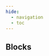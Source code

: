 ```yaml
---
hide:
  - navigation
  - toc
---
```

<script src="https://cdnjs.cloudflare.com/ajax/libs/dompurify/3.0.8/purify.min.js"></script>
<link rel="stylesheet" href="/styles/workflows.css">
<script src="/javascript/workflows.js"></script>
<section class="mdx-container portfolio-section">
  <div class="md-grid md-typeset">
    <div class="text-center">
      <h1>Blocks</h1>
    </div>
    <div class="custom-grid">
<!--- AUTOGENERATED_BLOCKS_LIST -->
<p class="card block-card" data-url="absolute_static_crop" data-name="Absolute Static Crop" data-desc="Crop an image using fixed pixel coordinates." data-labels="TRANSFORMATION, APACHE-2.0" data-author="dummy"></p>
<p class="card block-card" data-url="dynamic_crop" data-name="Dynamic Crop" data-desc="Crop an image using bounding boxes from a detection model." data-labels="TRANSFORMATION, APACHE-2.0" data-author="dummy"></p>
<p class="card block-card" data-url="detections_filter" data-name="Detections Filter" data-desc="Conditionally filter out model predictions." data-labels="TRANSFORMATION, APACHE-2.0" data-author="dummy"></p>
<p class="card block-card" data-url="detection_offset" data-name="Detection Offset" data-desc="Apply a padding around the width and height of detections." data-labels="TRANSFORMATION, APACHE-2.0" data-author="dummy"></p>
<p class="card block-card" data-url="byte_tracker" data-name="Byte Tracker" data-desc="Track and update object positions across video frames using ByteTrack." data-labels="TRANSFORMATION, APACHE-2.0" data-author="dummy"></p>
<p class="card block-card" data-url="relative_static_crop" data-name="Relative Static Crop" data-desc="Crop an image proportional (%) to its dimensions." data-labels="TRANSFORMATION, APACHE-2.0" data-author="dummy"></p>
<p class="card block-card" data-url="detections_transformation" data-name="Detections Transformation" data-desc="Apply transformations on detected bounding boxes." data-labels="TRANSFORMATION, APACHE-2.0" data-author="dummy"></p>
<p class="card block-card" data-url="roboflow_dataset_upload" data-name="Roboflow Dataset Upload" data-desc="Save images and predictions in your Roboflow Dataset" data-labels="SINK, APACHE-2.0" data-author="dummy"></p>
<p class="card block-card" data-url="continue_if" data-name="Continue If" data-desc="Conditionally stop execution of a branch." data-labels="FLOW_CONTROL, APACHE-2.0" data-author="dummy"></p>
<p class="card block-card" data-url="rate_limiter" data-name="Rate Limiter" data-desc="Limits the rate at which a branch of the Workflow will fire." data-labels="FLOW_CONTROL, APACHE-2.0" data-author="dummy"></p>
<p class="card block-card" data-url="perspective_correction" data-name="Perspective Correction" data-desc="Correct coordinates of detections from plane defined by given polygon to straight rectangular plane of given width and height" data-labels="TRANSFORMATION, APACHE-2.0" data-author="dummy"></p>
<p class="card block-card" data-url="dynamic_zone" data-name="Dynamic Zone" data-desc="Simplify polygons so they are geometrically convex and simplify them to contain only requested amount of vertices" data-labels="TRANSFORMATION, APACHE-2.0" data-author="dummy"></p>
<p class="card block-card" data-url="size_measurement" data-name="Size Measurement" data-desc="Measure the dimensions of objects in relation to a reference object." data-labels="TRANSFORMATION, APACHE-2.0" data-author="dummy"></p>
<p class="card block-card" data-url="detections_classes_replacement" data-name="Detections Classes Replacement" data-desc="Replaces classes of detections with classes predicted by a chained classification model" data-labels="FUSION, APACHE-2.0" data-author="dummy"></p>
<p class="card block-card" data-url="expression" data-name="Expression" data-desc="Creates specific output based on defined input variables and configured rules." data-labels="FORMATTER, APACHE-2.0" data-author="dummy"></p>
<p class="card block-card" data-url="property_definition" data-name="Property Definition" data-desc="Define a variable from model predictions, such as the class names, confidences, or number of detections." data-labels="FORMATTER, APACHE-2.0" data-author="dummy"></p>
<p class="card block-card" data-url="dimension_collapse" data-name="Dimension Collapse" data-desc="Collapses dimensionality level by aggregation of nested data into list" data-labels="FUSION, APACHE-2.0" data-author="dummy"></p>
<p class="card block-card" data-url="first_non_empty_or_default" data-name="First Non Empty Or Default" data-desc="Takes first non-empty data element or default" data-labels="FORMATTER, APACHE-2.0" data-author="dummy"></p>
<p class="card block-card" data-url="anthropic_claude" data-name="Anthropic Claude" data-desc="Run Anthropic Claude model with vision capabilities" data-labels="MODEL, APACHE-2.0" data-author="dummy"></p>
<p class="card block-card" data-url="background_color_visualization" data-name="Background Color Visualization" data-desc="Paints a mask over all areas outside of detected regions in an image." data-labels="VISUALIZATION, APACHE-2.0" data-author="dummy"></p>
<p class="card block-card" data-url="barcode_detection" data-name="Barcode Detection" data-desc="Detect and read barcodes in an image." data-labels="MODEL, APACHE-2.0" data-author="dummy"></p>
<p class="card block-card" data-url="blur_visualization" data-name="Blur Visualization" data-desc="Blurs detected objects in an image." data-labels="VISUALIZATION, APACHE-2.0" data-author="dummy"></p>
<p class="card block-card" data-url="bounding_box_visualization" data-name="Bounding Box Visualization" data-desc="Draws a box around detected objects in an image." data-labels="VISUALIZATION, APACHE-2.0" data-author="dummy"></p>
<p class="card block-card" data-url="bounding_rectangle" data-name="Bounding Rectangle" data-desc="Find minimal bounding rectangle surrounding detection contour" data-labels="TRANSFORMATION, APACHE-2.0" data-author="dummy"></p>
<p class="card block-card" data-url="camera_focus" data-name="Camera Focus" data-desc="Helps focus a camera by providing a focus measure." data-labels="CLASSICAL_COMPUTER_VISION, APACHE-2.0" data-author="dummy"></p>
<p class="card block-card" data-url="circle_visualization" data-name="Circle Visualization" data-desc="Draws a circle around detected objects in an image." data-labels="VISUALIZATION, APACHE-2.0" data-author="dummy"></p>
<p class="card block-card" data-url="clip_comparison" data-name="Clip Comparison" data-desc="Compare CLIP image and text embeddings." data-labels="MODEL, APACHE-2.0" data-author="dummy"></p>
<p class="card block-card" data-url="cog_vlm" data-name="CogVLM" data-desc="Run a self-hosted vision language model" data-labels="MODEL, APACHE-2.0" data-author="dummy"></p>
<p class="card block-card" data-url="color_visualization" data-name="Color Visualization" data-desc="Paints a solid color on detected objects in an image." data-labels="VISUALIZATION, APACHE-2.0" data-author="dummy"></p>
<p class="card block-card" data-url="image_convert_grayscale" data-name="Image Convert Grayscale" data-desc="Convert an RGB image to grayscale." data-labels="CLASSICAL_COMPUTER_VISION, APACHE-2.0" data-author="dummy"></p>
<p class="card block-card" data-url="corner_visualization" data-name="Corner Visualization" data-desc="Draws the corners of detected objects in an image." data-labels="VISUALIZATION, APACHE-2.0" data-author="dummy"></p>
<p class="card block-card" data-url="crop_visualization" data-name="Crop Visualization" data-desc="Draws scaled up crops of detections on the scene." data-labels="VISUALIZATION, APACHE-2.0" data-author="dummy"></p>
<p class="card block-card" data-url="detections_consensus" data-name="Detections Consensus" data-desc="Combine predictions from multiple detections models to make a decision about object presence." data-labels="FUSION, APACHE-2.0" data-author="dummy"></p>
<p class="card block-card" data-url="detections_stitch" data-name="Detections Stitch" data-desc="Merges detections made against multiple pieces of input image into single detection." data-labels="FUSION, APACHE-2.0" data-author="dummy"></p>
<p class="card block-card" data-url="distance_measurement" data-name="Distance Measurement" data-desc="Measure the distance between two bounding boxes on a 2D plane using a perpendicular camera and either a reference object or a pixel-to-centimeter ratio for scaling." data-labels="CLASSICAL_COMPUTER_VISION, APACHE-2.0" data-author="dummy"></p>
<p class="card block-card" data-url="dominant_color" data-name="Dominant Color" data-desc="Get the dominant color of an image in RGB format." data-labels="CLASSICAL_COMPUTER_VISION, APACHE-2.0" data-author="dummy"></p>
<p class="card block-card" data-url="dot_visualization" data-name="Dot Visualization" data-desc="Draws dots on an image at specific coordinates based on provided detections." data-labels="VISUALIZATION, APACHE-2.0" data-author="dummy"></p>
<p class="card block-card" data-url="ellipse_visualization" data-name="Ellipse Visualization" data-desc="Draws ellipses that highlight detected objects in an image." data-labels="VISUALIZATION, APACHE-2.0" data-author="dummy"></p>
<p class="card block-card" data-url="florence2_model" data-name="Florence-2 Model" data-desc="Run Florence-2 on an image" data-labels="MODEL, APACHE-2.0" data-author="dummy"></p>
<p class="card block-card" data-url="google_gemini" data-name="Google Gemini" data-desc="Run Google's Gemini model with vision capabilities" data-labels="MODEL, APACHE-2.0" data-author="dummy"></p>
<p class="card block-card" data-url="google_vision_ocr" data-name="Google Vision OCR" data-desc="Detect text in images using Google Vision API" data-labels="MODEL, APACHE-2.0" data-author="dummy"></p>
<p class="card block-card" data-url="halo_visualization" data-name="Halo Visualization" data-desc="Paints a halo around detected objects in an image." data-labels="VISUALIZATION, APACHE-2.0" data-author="dummy"></p>
<p class="card block-card" data-url="image_blur" data-name="Image Blur" data-desc="Apply a blur to an image." data-labels="CLASSICAL_COMPUTER_VISION, APACHE-2.0" data-author="dummy"></p>
<p class="card block-card" data-url="image_contours" data-name="Image Contours" data-desc="Find and count the contours on an image." data-labels="CLASSICAL_COMPUTER_VISION, APACHE-2.0" data-author="dummy"></p>
<p class="card block-card" data-url="image_preprocessing" data-name="Image Preprocessing" data-desc="Resize, flip, or rotate an image." data-labels="CLASSICAL_COMPUTER_VISION, APACHE-2.0" data-author="dummy"></p>
<p class="card block-card" data-url="image_slicer" data-name="Image Slicer" data-desc="Splits input image into series of smaller images to perform accurate prediction." data-labels="TRANSFORMATION, APACHE-2.0" data-author="dummy"></p>
<p class="card block-card" data-url="image_threshold" data-name="Image Threshold" data-desc="Apply a threshold to an image." data-labels="CLASSICAL_COMPUTER_VISION, APACHE-2.0" data-author="dummy"></p>
<p class="card block-card" data-url="json_parser" data-name="JSON Parser" data-desc="Parses raw string into JSON." data-labels="FORMATTER, APACHE-2.0" data-author="dummy"></p>
<p class="card block-card" data-url="lmm" data-name="LMM" data-desc="Run a large multimodal model such as ChatGPT-4v or CogVLM." data-labels="MODEL, APACHE-2.0" data-author="dummy"></p>
<p class="card block-card" data-url="lmm_for_classification" data-name="LMM For Classification" data-desc="Run a large multimodal model such as ChatGPT-4v or CogVLM for classification." data-labels="MODEL, APACHE-2.0" data-author="dummy"></p>
<p class="card block-card" data-url="label_visualization" data-name="Label Visualization" data-desc="Draws labels on an image at specific coordinates based on provided detections." data-labels="VISUALIZATION, APACHE-2.0" data-author="dummy"></p>
<p class="card block-card" data-url="line_counter" data-name="Line Counter" data-desc="Count detections passing line" data-labels="ANALYTICS, APACHE-2.0" data-author="dummy"></p>
<p class="card block-card" data-url="line_counter_visualization" data-name="Line Counter Visualization" data-desc="Paints a mask over line zone in an image." data-labels="VISUALIZATION, APACHE-2.0" data-author="dummy"></p>
<p class="card block-card" data-url="mask_visualization" data-name="Mask Visualization" data-desc="Paints a mask over detected objects in an image." data-labels="VISUALIZATION, APACHE-2.0" data-author="dummy"></p>
<p class="card block-card" data-url="model_comparison_visualization" data-name="Model Comparison Visualization" data-desc="Visualizes the difference between two models' detections." data-labels="VISUALIZATION, APACHE-2.0" data-author="dummy"></p>
<p class="card block-card" data-url="ocr_model" data-name="OCR Model" data-desc="Extract text from an image using optical character recognition." data-labels="MODEL, APACHE-2.0" data-author="dummy"></p>
<p class="card block-card" data-url="open_ai" data-name="OpenAI" data-desc="Run OpenAI's GPT-4 with Vision" data-labels="MODEL, APACHE-2.0" data-author="dummy"></p>
<p class="card block-card" data-url="pathdeviation" data-name="Path deviation" data-desc="Calculate Fréchet distance of object from reference path" data-labels="ANALYTICS, APACHE-2.0" data-author="dummy"></p>
<p class="card block-card" data-url="pixelate_visualization" data-name="Pixelate Visualization" data-desc="Pixelates detected objects in an image." data-labels="VISUALIZATION, APACHE-2.0" data-author="dummy"></p>
<p class="card block-card" data-url="pixel_color_count" data-name="Pixel Color Count" data-desc="Count the number of pixels that match a specific color within a given tolerance." data-labels="CLASSICAL_COMPUTER_VISION, APACHE-2.0" data-author="dummy"></p>
<p class="card block-card" data-url="polygon_visualization" data-name="Polygon Visualization" data-desc="Draws a polygon around detected objects in an image." data-labels="VISUALIZATION, APACHE-2.0" data-author="dummy"></p>
<p class="card block-card" data-url="polygon_zone_visualization" data-name="Polygon Zone Visualization" data-desc="Paints a mask over polygon zone in an image." data-labels="VISUALIZATION, APACHE-2.0" data-author="dummy"></p>
<p class="card block-card" data-url="qr_code_detection" data-name="QR Code Detection" data-desc="Detect and read QR codes in an image." data-labels="MODEL, APACHE-2.0" data-author="dummy"></p>
<p class="card block-card" data-url="single_label_classification_model" data-name="Single-Label Classification Model" data-desc="Apply a single tag to an image." data-labels="MODEL, APACHE-2.0" data-author="dummy"></p>
<p class="card block-card" data-url="roboflow_custom_metadata" data-name="Roboflow Custom Metadata" data-desc="Add custom metadata to Roboflow Model Monitoring dashboard" data-labels="SINK, APACHE-2.0" data-author="dummy"></p>
<p class="card block-card" data-url="instance_segmentation_model" data-name="Instance Segmentation Model" data-desc="Predict the shape, size, and location of objects." data-labels="MODEL, APACHE-2.0" data-author="dummy"></p>
<p class="card block-card" data-url="keypoint_detection_model" data-name="Keypoint Detection Model" data-desc="Predict skeletons on objects." data-labels="MODEL, APACHE-2.0" data-author="dummy"></p>
<p class="card block-card" data-url="multi_label_classification_model" data-name="Multi-Label Classification Model" data-desc="Apply multiple tags to an image." data-labels="MODEL, APACHE-2.0" data-author="dummy"></p>
<p class="card block-card" data-url="object_detection_model" data-name="Object Detection Model" data-desc="Predict the location of objects with bounding boxes." data-labels="MODEL, APACHE-2.0" data-author="dummy"></p>
<p class="card block-card" data-url="sift" data-name="SIFT" data-desc="Apply SIFT to an image." data-labels="CLASSICAL_COMPUTER_VISION, APACHE-2.0" data-author="dummy"></p>
<p class="card block-card" data-url="sift_comparison" data-name="SIFT Comparison" data-desc="Compare SIFT descriptors from multiple images." data-labels="CLASSICAL_COMPUTER_VISION, APACHE-2.0" data-author="dummy"></p>
<p class="card block-card" data-url="segment_anything2_model" data-name="Segment Anything 2 Model" data-desc="Convert bounding boxes to polygons, or run SAM2 on an entire image to generate a mask." data-labels="MODEL, APACHE-2.0" data-author="dummy"></p>
<p class="card block-card" data-url="stability_ai_inpainting" data-name="Stability AI Inpainting" data-desc="Uses segmentation masks to inpaint objects into image" data-labels="MODEL, APACHE-2.0" data-author="dummy"></p>
<p class="card block-card" data-url="detections_stabilizer" data-name="Detections Stabilizer" data-desc="Apply smoothing algorithm to reduce noise and flickering across video frames" data-labels="TRANSFORMATION, APACHE-2.0" data-author="dummy"></p>
<p class="card block-card" data-url="stitch_images" data-name="Stitch Images" data-desc="Stitch two images by common parts." data-labels="TRANSFORMATION, APACHE-2.0" data-author="dummy"></p>
<p class="card block-card" data-url="template_matching" data-name="Template Matching" data-desc="Looks for instances of template in specific image" data-labels="CLASSICAL_COMPUTER_VISION, APACHE-2.0" data-author="dummy"></p>
<p class="card block-card" data-url="timeinzone" data-name="Time in zone" data-desc="Track duration of time spent by objects in zone" data-labels="ANALYTICS, APACHE-2.0" data-author="dummy"></p>
<p class="card block-card" data-url="triangle_visualization" data-name="Triangle Visualization" data-desc="Draws triangle markers on an image at specific coordinates based on provided detections." data-labels="VISUALIZATION, APACHE-2.0" data-author="dummy"></p>
<p class="card block-card" data-url="vl_mas_classifier" data-name="VLM as Classifier" data-desc="Parses raw string into classification prediction." data-labels="FORMATTER, APACHE-2.0" data-author="dummy"></p>
<p class="card block-card" data-url="vl_mas_detector" data-name="VLM as Detector" data-desc="Parses raw string into object-detection prediction." data-labels="FORMATTER, APACHE-2.0" data-author="dummy"></p>
<p class="card block-card" data-url="yolo_world_model" data-name="YOLO-World Model" data-desc="Run a zero-shot object detection model." data-labels="MODEL, APACHE-2.0" data-author="dummy"></p>
<p class="card block-card" data-url="data_aggregator" data-name="Data Aggregator" data-desc="Aggregates workflow data to produce time-based statistics" data-labels="ANALYTICS, APACHE-2.0" data-author="dummy"></p>
<p class="card block-card" data-url="csv_formatter" data-name="CSV Formatter" data-desc="Creates CSV files with specified columns." data-labels="FORMATTER, APACHE-2.0" data-author="dummy"></p>
<p class="card block-card" data-url="email_notification" data-name="Email Notification" data-desc="Send notification via E-Mail" data-labels="SINK, APACHE-2.0" data-author="dummy"></p>
<p class="card block-card" data-url="local_file_sink" data-name="Local File Sink" data-desc="Saves data into local file" data-labels="SINK, APACHE-2.0" data-author="dummy"></p>
<p class="card block-card" data-url="trace_visualization" data-name="Trace Visualization" data-desc="Draws traces based on detections tracking results." data-labels="VISUALIZATION, APACHE-2.0" data-author="dummy"></p>
<p class="card block-card" data-url="reference_path_visualization" data-name="Reference Path Visualization" data-desc="Draws a reference path in the image" data-labels="VISUALIZATION, APACHE-2.0" data-author="dummy"></p>
<p class="card block-card" data-url="webhook_sink" data-name="Webhook Sink" data-desc="Sends the request to remote API with results of Workflow results" data-labels="SINK, APACHE-2.0" data-author="dummy"></p>
<!--- AUTOGENERATED_BLOCKS_LIST -->
    </div>
  </div>
</section>
